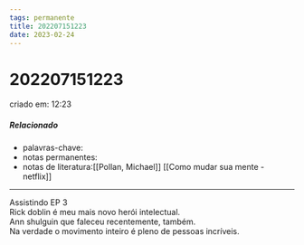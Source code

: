 ```yaml
---
tags: permanente
title: 202207151223
date: 2023-02-24
---
```


# 202207151223

criado em: 12:23

##### Relacionado

- palavras-chave:
- notas permanentes:
- notas de literatura:[[Pollan, Michael]] [[Como mudar sua mente - netflix]]

---

Assistindo EP 3  
Rick doblin é meu mais novo herói intelectual.  
Ann shulguin que faleceu recentemente, também.  
Na verdade o movimento inteiro é pleno de pessoas incríveis.
